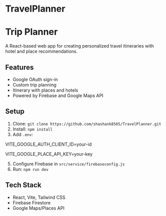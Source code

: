 # TravelPlanner

# Trip Planner

A React-based web app for creating personalized travel itineraries with hotel and place recommendations.

## Features
- Google OAuth sign-in
- Custom trip planning
- Itinerary with places and hotels
- Powered by Firebase and Google Maps API

## Setup
1. Clone: `git clone https://github.com/shashank8565/TravelPlanner.git`
2. Install: `npm install`
3. Add `.env`:


VITE_GOOGLE_AUTH_CLIENT_ID=your-id


VITE_GOOGLE_PLACE_API_KEY=your-key

5. Configure Firebase in `src/service/firebaseconfig.js`
6. Run: `npm run dev`

## Tech Stack
- React, Vite, Tailwind CSS
- Firebase Firestore
- Google Maps/Places API
